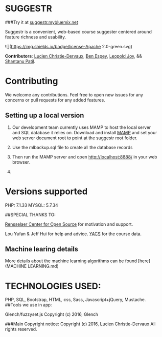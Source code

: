 # SUGGESTR
###Try it at [suggestr.mybluemix.net](http://suggestr.mybluemix.net)  

Suggestr is a convenient, web-based course suggester centered around feature richness and usability.

![](https://img.shields.io/badge/license-Apache 2.0-green.svg)

**Contributors**: [Lucien Christie-Dervaux](chrisl2@rpi.edu), [Ben Espey](espeyb@rpi.edu), [Leopold Joy](joyl@rpi.edu), && [Shantanu Patil](patils2@rpi.edu).

# Contributing
We welcome any contributions. Feel free to open new issues for any concerns or pull requests for any added features.
## Setting up a local version
1. Our development team currently uses MAMP to host the local server and SQL database it relies on. Download and install [MAMP](https://www.mamp.info/en/) and set your web server document root to point at the suggestr root folder.
2. Use the mlbackup.sql file to create all the database records 
3. Then run the MAMP server and open [http://localhost:8888/](http://localhost:8888/) in your web browser.

3. 
# Versions supported
PHP: 7.1.33
MYSQL: 5.7.34

##SPECIAL THANKS TO:

[Rensselaer Center for Open Source](https://rcos.io/) for motivation and support.

Lou Yufan & Jeff Hui for help and advice.
[YACS](https://github.com/aosdict/yacs) for the course data.

## Machine learing details
More details about the machine learning algorithms can be found [here](MACHINE LEARNING.md)

# TECHNOLOGIES USED:
PHP, SQL, Bootstrap, HTML, css, Sass, Javascript+jQuery, Mustache.
##Tools we use in app:

Glench/fuzzyset.js
Copyright (c) 2016, Glench

###Main Copyright notice:
Copyright (c) 2016, Lucien Christie-Dervaux
All rights reserved.
